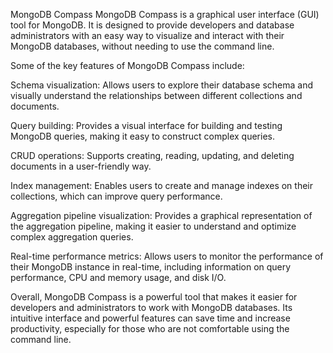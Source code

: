 
MongoDB Compass
MongoDB Compass is a graphical user interface (GUI) tool for MongoDB. It is designed to provide developers and database administrators with an easy way to visualize and interact with their MongoDB databases, without needing to use the command line.

Some of the key features of MongoDB Compass include:

Schema visualization: Allows users to explore their database schema and visually understand the relationships between different collections and documents.

Query building: Provides a visual interface for building and testing MongoDB queries, making it easy to construct complex queries.

CRUD operations: Supports creating, reading, updating, and deleting documents in a user-friendly way.

Index management: Enables users to create and manage indexes on their collections, which can improve query performance.

Aggregation pipeline visualization: Provides a graphical representation of the aggregation pipeline, making it easier to understand and optimize complex aggregation queries.

Real-time performance metrics: Allows users to monitor the performance of their MongoDB instance in real-time, including information on query performance, CPU and memory usage, and disk I/O.

Overall, MongoDB Compass is a powerful tool that makes it easier for developers and administrators to work with MongoDB databases. Its intuitive interface and powerful features can save time and increase productivity, especially for those who are not comfortable using the command line.




